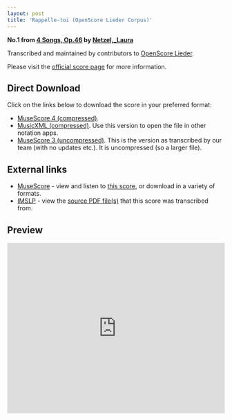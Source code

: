 ```yaml
---
layout: post
title: 'Rappelle-toi (OpenScore Lieder Corpus)'
---
```


__No.1 from [4 Songs, Op.46](https://fourscoreandmore.org/openscore/lieder/Netzel%2C_Laura/4_Songs%2C_Op.46/) by [Netzel,_Laura](https://fourscoreandmore.org/openscore/lieder/Netzel%2C_Laura)__

Transcribed and maintained by contributors to [OpenScore Lieder].

Please visit the [official score page] for more information.

[official score page]: https://musescore.com/openscore-lieder-corpus/scores/6661509
[OpenScore Lieder]: https://musescore.com/openscore-lieder-corpus

## Direct Download

Click on the links below to download the score in your preferred format:
- [MuseScore 4 (compressed)](https://fourscoreandmore.org/openscore/lieder/Netzel%2C_Laura/4_Songs%2C_Op.46/1_Rappelle-toi.mscz).
- [MusicXML (compressed)](https://fourscoreandmore.org/openscore/lieder/Netzel%2C_Laura/4_Songs%2C_Op.46/1_Rappelle-toi.mxl). Use this version to open the file in other notation apps.
- [MuseScore 3 (uncompressed)](https://raw.githubusercontent.com/OpenScore/Lieder/refs/heads/main/scores/Netzel%2C_Laura/4_Songs%2C_Op.46/1_Rappelle-toi/lc6661509.mscx). This is the version as transcribed by our team (with no updates etc.). It is uncompressed (so a larger file).

## External links

- [MuseScore] - view and listen to [this score][MuseScore], or download in a variety of formats.
- [IMSLP] - view the [source PDF file(s)][IMSLP] that this score was transcribed from.

[MuseScore]: https://musescore.com/score/6661509
[IMSLP]: https://imslp.org/wiki/Special:ReverseLookup/434426

## Preview

<iframe width="100%" height="394" src="https://musescore.com/openscore-lieder-corpus/scores/6661509/embed" frameborder="0" allowfullscreen allow="autoplay; fullscreen"></iframe>

